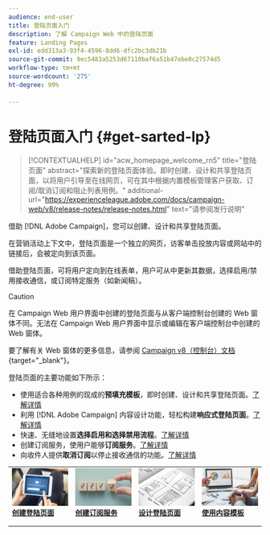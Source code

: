 ```yaml
---
audience: end-user
title: 登陆页面入门
description: 了解 Campaign Web 中的登陆页面
feature: Landing Pages
exl-id: edd313a3-93f4-4596-8dd6-dfc2bc3db21b
source-git-commit: 9ec5483a5253d67110baf6a51b47ebe0c27574d5
workflow-type: tm+mt
source-wordcount: '275'
ht-degree: 99%

---
```


# 登陆页面入门 {#get-sarted-lp}

>[!CONTEXTUALHELP]
>id="acw_homepage_welcome_rn5"
>title="登陆页面"
>abstract="探索新的登陆页面体验。即时创建、设计和共享登陆页面，以将用户引导至在线网页，可在其中根据内置模板管理客户获取、订阅/取消订阅和阻止列表用例。"
>additional-url="https://experienceleague.adobe.com/docs/campaign-web/v8/release-notes/release-notes.html" text="请参阅发行说明"

借助 [!DNL Adobe Campaign]，您可以创建、设计和共享登陆页面。

在营销活动上下文中，登陆页面是一个独立的网页，访客单击投放内容或网站中的链接后，会被定向到该页面。

借助登陆页面，可将用户定向到在线表单，用户可从中更新其数据，选择启用/禁用接收通信，或订阅特定服务（如新闻稿）。

>[!CAUTION]
>
>在 Campaign Web 用户界面中创建的登陆页面与从客户端控制台创建的 Web 窗体不同。无法在 Campaign Web 用户界面中显示或编辑在客户端控制台中创建的 Web 窗体。
>
>要了解有关 Web 窗体的更多信息，请参阅 [Campaign v8（控制台）文档](https://experienceleague.adobe.com/docs/campaign/campaign-v8/content/webapps.html?lang=zh-Hans){target="_blank"}。

登陆页面的主要功能如下所示：

* 使用适合各种用例的现成的&#x200B;**预填充模板**，即时创建、设计和共享登陆页面。[了解详情](create-lp.md)
* 利用 [!DNL Adobe Campaign] 内容设计功能，轻松构建&#x200B;**响应式登陆页面**。[了解详情](lp-content.md)
* 快速、无缝地设置&#x200B;**选择启用和选择禁用流程**。[了解详情](lp-use-cases.md)
* 创建订阅服务，使用户能够&#x200B;**订阅服务**。[了解详情](lp-use-cases.md#lp-subscription)
* 向收件人提供&#x200B;**取消订阅**&#x200B;以停止接收通信的功能。[了解详情](lp-use-cases.md#lp-unsubscription)
  <!--Send a **confirmation email** upon opt-in or opt-out.-->

<table style="table-layout:fixed"><tr style="border: 0;">
<td>
<a href="create-lp.md">
<img alt="潜在客户" src="../assets/do-not-localize/lp-subscription.jpeg">
</a>
<div><a href="create-lp.md"><strong>创建登陆页面</strong>
</div>
<p>
</td>
<td>
<a href="../audience/manage-services.md">
<img alt="不频繁" src="../assets/do-not-localize/lp-list.jpg">
</a>
<div>
<a href="../audience/manage-services.md"><strong>创建订阅服务</strong></a>
</div>
<p></td>
<td>
<a href="lp-content.md">
<img alt="验证" src="../assets/do-not-localize/lp-design.jpg">
</a>
<div>
<a href="lp-content.md"><strong>设计登陆页面</strong></a>
</div>
<p>
</td>
<td>
<a href="lp-templates.md">
<img alt="验证" src="../assets/do-not-localize/lp-reporting.jpg">
</a>
<div>
<a href="lp-templates.md"><strong>使用内容模板</strong></a>
</div>
<p>
</td>
</tr></table>
